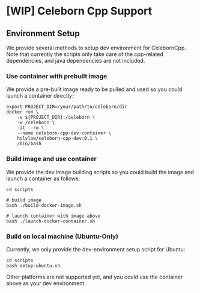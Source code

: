 # [WIP] Celeborn Cpp Support

## Environment Setup
We provide several methods to setup dev environment for CelebornCpp.
Note that currently the scripts only take care of the cpp-related dependencies, 
and java dependencies are not included.

### Use container with prebuilt image
We provide a pre-built image ready to be pulled and used so you could launch a container directly:
```
export PROJECT_DIR=/your/path/to/celeborn/dir
docker run \
    -v ${PROJECT_DIR}:/celeborn \
    -w /celeborn \
    -it --rm \
    --name celeborn-cpp-dev-container \
    holylow/celeborn-cpp-dev:0.1 \
    /bin/bash
```

### Build image and use container
We provide the dev image building scripts so you could build the image and launch a container as follows:
```
cd scripts

# build image
bash ./build-docker-image.sh

# launch container with image above
bash ./launch-docker-container.sh
```

### Build on local machine (Ubuntu-Only)
Currently, we only provide the dev-environment setup script for Ubuntu:
```
cd scripts
bash setup-ubuntu.sh
```
Other platforms are not supported yet, and you could use the container above as your dev environment.
